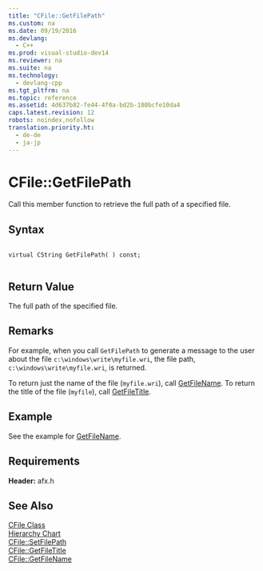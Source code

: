 ```yaml
---
title: "CFile::GetFilePath"
ms.custom: na
ms.date: 09/19/2016
ms.devlang: 
  - C++
ms.prod: visual-studio-dev14
ms.reviewer: na
ms.suite: na
ms.technology: 
  - devlang-cpp
ms.tgt_pltfrm: na
ms.topic: reference
ms.assetid: 4d637b82-fe44-4f0a-bd2b-180bcfe10da4
caps.latest.revision: 12
robots: noindex,nofollow
translation.priority.ht: 
  - de-de
  - ja-jp
---
```

# CFile::GetFilePath
Call this member function to retrieve the full path of a specified file.  
  
## Syntax  
  
```  
  
virtual CString GetFilePath( ) const;  
  
```  
  
## Return Value  
 The full path of the specified file.  
  
## Remarks  
 For example, when you call `GetFilePath` to generate a message to the user about the file `c:\windows\write\myfile.wri`, the file path, `c:\windows\write\myfile.wri`, is returned.  
  
 To return just the name of the file (`myfile.wri`), call [GetFileName](../vs140/CFile--GetFileName.md). To return the title of the file (`myfile`), call [GetFileTitle](../vs140/CFile--GetFileTitle.md).  
  
## Example  
 See the example for [GetFileName](../vs140/CFile--GetFileName.md).  
  
## Requirements  
 **Header:** afx.h  
  
## See Also  
 [CFile Class](../vs140/CFile-Class.md)   
 [Hierarchy Chart](../vs140/Hierarchy-Chart.md)   
 [CFile::SetFilePath](../vs140/CFile--SetFilePath.md)   
 [CFile::GetFileTitle](../vs140/CFile--GetFileTitle.md)   
 [CFile::GetFileName](../vs140/CFile--GetFileName.md)